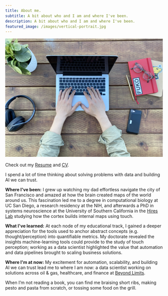 ```yaml
---
title: About me.
subtitle: A bit about who and I am and where I've been.
description: A bit about who and I am and where I've been.
featured_image: /images/vertical-portrait.jpg
---
```


![](/images/landscapes/flat-lay.jpg)

Check out my [Resume](https://jacheung.github.io/images/documents/Resume_200710.pdf) and [CV](https://jacheung.github.io/images/documents/Jonathan_Cheung_CV_210505.pdf).

I spend a lot of time thinking about solving problems with data and building AI we can trust. 

**Where I've been:** I grew up watching my dad effortless navigate the city of San Francisco and amazed at how the brain created maps of the world around us. This fascination led me to a degree in computational biology at UC San Diego, a research residency at the NIH, and afterwards a PhD in systems neuroscience at the University of Southern California in the [Hires Lab](https://www.hireslab.org/) studying how the cortex builds internal maps using touch. 


**What I've learned:** At each node of my educational track, I gained a deeper appreciation for the tools used to anchor abstract concepts (e.g. thought/perception) into quantifiable metrics. My doctorate revealed the insights machine-learning tools could provide to the study of touch perception; working as a data scientist highlighted the value that automation and data pipelines brought to scaling business solutions.  


**Where I'm at now:** My excitement for automation, scalability, and building AI we can trust lead me to where I am now: a data scientist working on solutions across oil & gas, healthcare, and finance at [Beyond Limits](https://www.beyond.ai/).  


When I’m not reading a book, you can find me braising short ribs, making pesto and pasta from scratch, or tossing some food on the grill.

